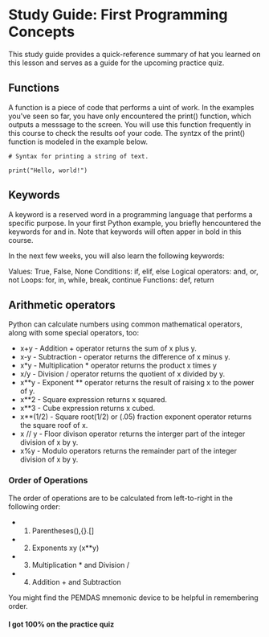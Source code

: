 # Study Guide: First Programming Concepts

This study guide provides a quick-reference summary of hat you learned on this lesson and serves as a guide for the upcoming practice quiz.

## Functions

A function is a piece of code that performs a uint of work. In the examples  you've seen so far, you have only encountered the print() function, which outputs a messsage to the screen. You will use this function frequently in this course to check the results oof your code. The syntzx of the print() function is modeled in the example below.

```
# Syntax for printing a string of text. 

print("Hello, world!")
```

## Keywords
A keyword is a reserved word in a programming language that performs a specific purpose. In your first Python example, you briefly hencountered the keywords for and in. Note that keywords will often apper in bold in this course.

In the next few weeks, you will also learn the following keywords:

Values: True, False, None
Conditions: if, elif, else
Logical operators: and, or, not
Loops: for, in, while, break, continue
Functions: def, return

## Arithmetic operators
Python can calculate numbers using common mathematical operators, along with some special operators, too:

- x+y - Addition + operator returns the sum of x plus y.
- x-y - Subtraction - operator returns the difference of x minus y.
- x*y - Multiplication * operator returns the product x times y 
- x/y - Division / operator returns the quotient of x divided by y.
- x**y - Exponent ** operator returns the result of raising x to the power of y.
- x**2 - Square expression returns x squared.
- x**3 - Cube expression returns x cubed.
- x**(1/2) - Square root(1/2) or (.05) fraction exponent operator returns the square roof of x.
- x // y - Floor divison operator returns the interger part of the integer division of x by y.
- x%y - Modulo operators returns the remainder part of the integer division of x by y.

### Order of Operations
The order of operations are to be calculated from left-to-right in the following order:

- 1. Parentheses(),{}.[]
- 2. Exponents xy   (x**y)
- 3. Multiplication * and Division /
- 4. Addition + and Subtraction

You might find the PEMDAS mnemonic device to be helpful in remembering order.

#### I got 100% on the practice quiz